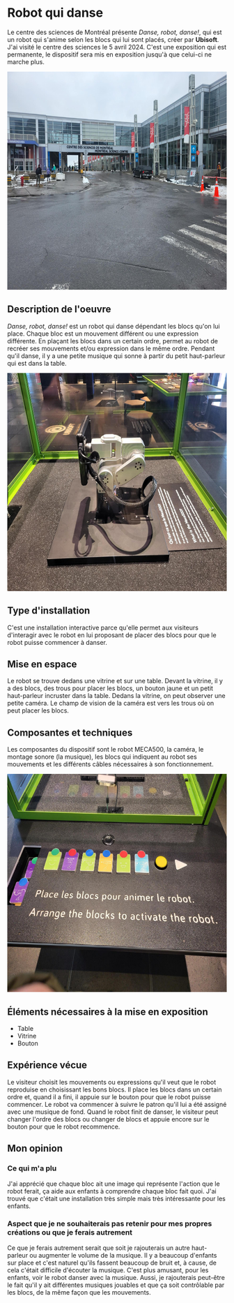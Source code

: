 # Robot qui danse 
Le centre des sciences de Montréal présente *Danse, robot, danse!*, qui est un robot qui s'anime selon les blocs qui lui sont placés, créer par **Ubisoft**. J'ai visité le centre des sciences le 5 avril 2024. C'est une exposition qui est permanente, le dispositif sera mis en exposition jusqu'à que celui-ci ne marche plus.

<img src="media/emplacement_oeuvre.png" height="500">

## Description de l'oeuvre
*Danse, robot, danse!* est un robot qui danse dépendant les blocs qu'on lui place. Chaque bloc est un mouvement différent ou une expression différente. En plaçant les blocs dans un certain ordre, permet au robot de recréer ses mouvements et/ou expression dans le même ordre. Pendant qu'il danse, il y a une petite musique qui sonne à partir du petit haut-parleur qui est dans la table.

<img src="media/robot.png" height="500">

## Type d'installation
C'est une installation interactive parce qu'elle permet aux visiteurs d'interagir avec le robot en lui proposant de placer des blocs pour que le robot puisse commencer à danser.
## Mise en espace
Le robot se trouve dedans une vitrine et sur une table. Devant la vitrine, il y a des blocs, des trous pour placer les blocs, un bouton jaune et un petit haut-parleur incruster dans la table. Dedans la vitrine, on peut observer une petite caméra. Le champ de vision de la caméra est vers les trous où on peut placer les blocs.
## Composantes et techniques
Les composantes du dispositif sont le robot MECA500, la caméra, le montage sonore (la musique), les blocs qui indiquent au robot ses mouvements et les différents câbles nécessaires à son fonctionnement.

<img src="media/blocs_de_bois.png" height="500">

## Éléments nécessaires à la mise en exposition
- Table
- Vitrine
- Bouton
##  Expérience vécue
Le visiteur choisit les mouvements ou expressions qu'il veut que le robot reproduise en choisissant les bons blocs. Il place les blocs dans un certain ordre et, quand il a fini, il appuie sur le bouton pour que le robot puisse commencer. Le robot va commencer à suivre le patron qu'il lui a été assigné avec une musique de fond. Quand le robot finit de danser, le visiteur peut changer l'ordre des blocs ou changer de blocs et appuie encore sur le bouton pour que le robot recommence.
## Mon opinion
### Ce qui m'a plu
J'ai apprécié que chaque bloc ait une image qui représente l'action que le robot ferait, ça aide aux enfants à comprendre chaque bloc fait quoi. J'ai trouvé que c'était une installation très simple mais très intéressante pour les enfants.
###  Aspect que je ne souhaiterais pas retenir pour mes propres créations ou que je ferais autrement
Ce que je ferais autrement serait que soit je rajouterais un autre haut-parleur ou augmenter le volume de la musique. Il y a beaucoup d'enfants sur place et c'est naturel qu'ils fassent beaucoup de bruit et, à cause, de cela c'était difficile d'écouter la musique. C'est plus amusant, pour les enfants, voir le robot danser avec la musique. Aussi, je rajouterais peut-être le fait qu'il y ait différentes musiques jouables et que ça soit contrôlable par les blocs, de la même façon que les mouvements.
